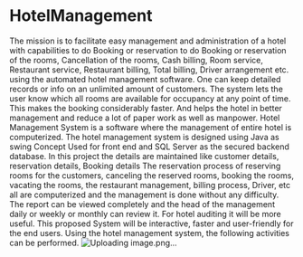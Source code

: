 # HotelManagement
The mission is to facilitate easy management and administration of a hotel with capabilities to do Booking or reservation to do Booking or reservation of the rooms, Cancellation of the rooms, Cash billing, Room service, Restaurant service, Restaurant billing, Total billing, Driver arrangement etc. using the automated hotel management software. One can keep detailed records or info on an unlimited amount of customers. The system lets the user know which all rooms are available for occupancy at any point of time. This makes the booking considerably faster. And helps the hotel in better management and reduce a lot of paper work as well as manpower.
	Hotel Management System is a software where the management of entire hotel is computerized. The hotel management system is designed using Java as swing Concept Used for front end and SQL Server as the secured backend database.
In this project the details are maintained like customer details, reservation details, Booking details The reservation process of reserving rooms for the customers, canceling the reserved rooms, booking the rooms, vacating the rooms, the restaurant management, billing process, Driver, etc all are computerized and the management is done without any difficulty.
The report can be viewed completely and the head of the management daily or weekly or monthly can review it. For hotel auditing it will be more useful. This proposed System will be interactive, faster and user-friendly for the end users. Using the hotel management system, the following activities can be performed.
![Uploading image.png…]()


